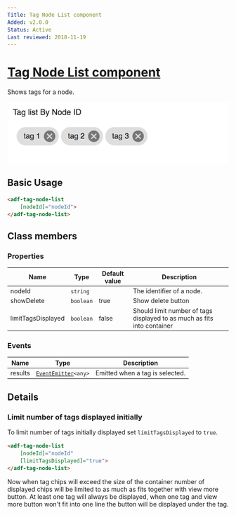 ```yaml
---
Title: Tag Node List component
Added: v2.0.0
Status: Active
Last reviewed: 2018-11-19
---
```


# [Tag Node List component](../../../lib/content-services/src/lib/tag/tag-node-list.component.ts "Defined in tag-node-list.component.ts")

Shows tags for a node.

![Custom columns](../../docassets/images/tag1.png)

## Basic Usage

```html
<adf-tag-node-list 
    [nodeId]="nodeId">
</adf-tag-node-list>
```

## Class members

### Properties

| Name | Type | Default value | Description |
| ---- | ---- | ------------- | ----------- |
| nodeId | `string` |  | The identifier of a node. |
| showDelete | `boolean` | true | Show delete button |
| limitTagsDisplayed | `boolean` | false | Should limit number of tags displayed to as much as fits into container |

### Events

| Name | Type | Description |
| ---- | ---- | ----------- |
| results | [`EventEmitter`](https://angular.io/api/core/EventEmitter)`<any>` | Emitted when a tag is selected. |

## Details
### Limit number of tags displayed initially

To limit number of tags initially displayed set `limitTagsDisplayed` to `true`.

```html
<adf-tag-node-list 
    [nodeId]="nodeId"
    [limitTagsDisplayed]="true">
</adf-tag-node-list>
```
Now when tag chips will exceed the size of the container number of displayed chips will be limited to as much as fits together with view more button. At least one tag will always be displayed, when one tag and view more button won't fit into one line the button will be displayed under the tag.
